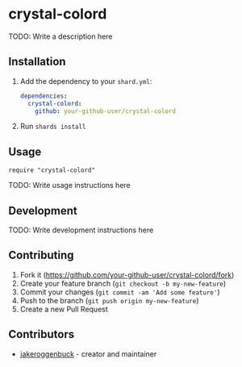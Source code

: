 # crystal-colord

TODO: Write a description here

## Installation

1. Add the dependency to your `shard.yml`:

   ```yaml
   dependencies:
     crystal-colord:
       github: your-github-user/crystal-colord
   ```

2. Run `shards install`

## Usage

```crystal
require "crystal-colord"
```

TODO: Write usage instructions here

## Development

TODO: Write development instructions here

## Contributing

1. Fork it (<https://github.com/your-github-user/crystal-colord/fork>)
2. Create your feature branch (`git checkout -b my-new-feature`)
3. Commit your changes (`git commit -am 'Add some feature'`)
4. Push to the branch (`git push origin my-new-feature`)
5. Create a new Pull Request

## Contributors

- [jakeroggenbuck](https://github.com/your-github-user) - creator and maintainer
